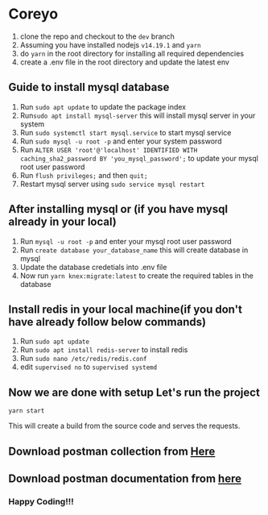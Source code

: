 # Coreyo

1. clone the repo and checkout to the `dev` branch
2. Assuming you have installed nodejs `v14.19.1` and `yarn`
3. do `yarn` in the root directory for installing all required dependencies
4. create a .env file in the root directory and update the latest env 

## Guide to install mysql database
1. Run `sudo apt update` to update the package index
2. Run`sudo apt install mysql-server` this will install mysql server in your system
3. Run `sudo systemctl start mysql.service` to start mysql service
4. Run `sudo mysql -u root -p` and enter your system password
5. Run `ALTER USER 'root'@'localhost' IDENTIFIED WITH caching_sha2_password BY 'you_mysql_password';` to update your mysql root user password
6. Run `flush privileges;` and then `quit;`
7. Restart mysql server using `sudo service mysql restart`

## After installing mysql or (if you have mysql already in your local)
1. Run `mysql -u root -p` and enter your mysql root user password
2. Run `create database your_database_name` this will create database in mysql 
3. Update the database credetials into .env file
4. Now run `yarn knex:migrate:latest` to create the required tables in the database

## Install redis in your local machine(if you don't have already follow below commands)
1. Run `sudo apt update`
2. Run `sudo apt install redis-server` to install redis
3. Run `sudo nano /etc/redis/redis.conf` 
4. edit `supervised no` to `supervised systemd`

## Now we are done with setup Let's run the project
```
yarn start
```

This will create a build from the source code and serves the requests.

## Download postman collection from [Here](https://www.getpostman.com/collections/78aeec678e3f25e7388d)

## Download postman documentation from [here](https://documenter.getpostman.com/view/17725459/VUqrNcYh)

### Happy Coding!!!
